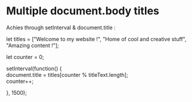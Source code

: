 # Multiple document.body titles 

Achies through setInterval & document.title : </br> 

let titles = ["Welcome to my website !", "Home of cool and creative stuff", "Amazing content !"]; </br>

let counter = 0; </br>

setInterval(function() { </br>
    document.title = titles[counter % titleText.length];</br>
    counter++;</br>

}, 1500);</br>
